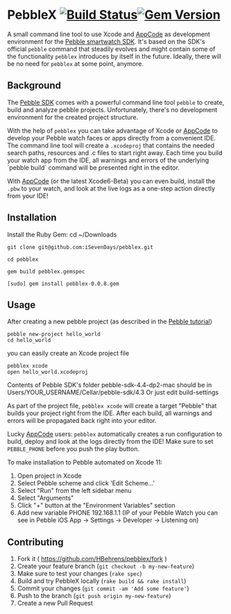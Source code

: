 # PebbleX [![Build Status](https://travis-ci.org/HBehrens/pebblex.png)](https://travis-ci.org/HBehrens/pebblex)[![Gem Version](https://badge.fury.io/rb/pebblex.png)](http://badge.fury.io/rb/pebblex)

A small command line tool to use Xcode and [AppCode][AppCode] as development environment for the [Pebble smartwatch SDK](https://developer.getpebble.com/2/). It's based on the SDK's official `pebble` command that steadily evolves and might contain some of the functionality `pebblex` introduces by itself in the future. Ideally, there will be no need for `pebblex` at some point, anymore.

## Background

The [Pebble SDK](https://developer.getpebble.com/2/) comes with a powerful command line tool `pebble` to create, build and analyze pebble projects.
Unfortunately, there's no development environment for the created project structure.

With the help of `pebblex` you can take advantage of Xcode or [AppCode][AppCode] to develop your Pebble watch faces or apps directly from a convenient IDE.
The command line tool will create a `.xcodeproj` that contains the needed search paths, resources and .c files to start right away. Each time you build your watch app from the IDE, all warnings and errors of the underlying ´pebble build` command will be presented right in the editor.

With [AppCode][AppCode] (or the latest Xcode6-Beta) you can even build, install the `.pbw` to your watch, and look at the live logs as a one-step action directly from your IDE!

## Installation

Install the Ruby Gem:
    cd ~/Downloads

    git clone git@github.com:iSevenDays/pebblex.git

    cd pebblex

    gem build pebblex.gemspec

    [sudo] gem install pebblex-0.0.8.gem

## Usage

After creating a new pebble project (as described in the [Pebble tutorial](https://developer.getpebble.com/2/getting-started/hello-world/))

    pebble new-project hello_world
    cd hello_world
    
you can easily create an Xcode project file 

    pebblex xcode
    open hello_world.xcodeproj

Contents of Pebble SDK's folder pebble-sdk-4.4-dp2-mac should be in Users/YOUR_USERNAME/Cellar/pebble-sdk/4.3
Or just edit build-settings

As part of the project file, `pebblex xcode` will create a target "Pebble" that builds your project right from the IDE. After each build, all warnings and errors will be propagated back right into your editor.

Lucky [AppCode][AppCode] users: `pebblex` automatically creates a run configuration to build, deploy and look at the logs directly from the IDE! Make sure to set `PEBBLE_PHONE` before you push the play button.

To make installation to Pebble automated on Xcode 11:
1. Open project in Xcode
2. Select Pebble scheme and click 'Edit Scheme...'
3. Select "Run" from the left sidebar menu
4. Select "Arguments"
5. Click "+" button at the "Environment Variables" section
6. Add new variable PHONE 192.168.1.1
(IP of your Pebble Watch you can see in Pebble iOS App -> Settings -> Developer -> Listening on)


## Contributing

1. Fork it ( https://github.com/HBehrens/pebblex/fork )
2. Create your feature branch (`git checkout -b my-new-feature`)
3. Make sure to test your changes (`rake spec`)
3. Build and try PebbleX locally (`rake build && rake install`)
3. Commit your changes (`git commit -am 'Add some feature'`)
4. Push to the branch (`git push origin my-new-feature`)
5. Create a new Pull Request

[AppCode]: http://www.jetbrains.com/objc/
